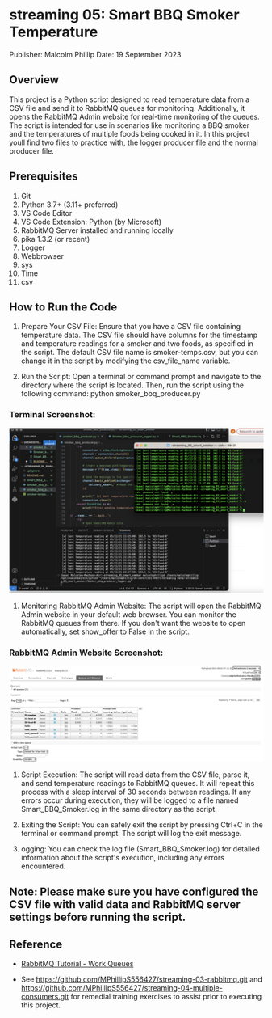 # streaming 05: Smart BBQ Smoker Temperature
Publisher: Malcolm Phillip
Date:  19 September 2023

## Overview
This project is a Python script designed to read temperature data from a CSV file and send it to RabbitMQ queues for monitoring. Additionally, it opens the RabbitMQ Admin website for real-time monitoring of the queues. The script is intended for use in scenarios like monitoring a BBQ smoker and the temperatures of multiple foods being cooked in it. In this project youll find two files to practice with, the logger producer file and the normal producer file.

## Prerequisites
1. Git
1. Python 3.7+ (3.11+ preferred)
1. VS Code Editor
1. VS Code Extension: Python (by Microsoft)
1. RabbitMQ Server installed and running locally
1. pika 1.3.2 (or recent)
1. Logger 
1. Webbrowser
1. sys
1. Time
1. csv

## How to Run the Code
1. Prepare Your CSV File: Ensure that you have a CSV file containing temperature data. The CSV file should have columns for the timestamp and temperature readings for a smoker and two foods, as specified in the script. The default CSV file name is smoker-temps.csv, but you can change it in the script by modifying the csv_file_name variable.

1. Run the Script: Open a terminal or command prompt and navigate to the directory where the script is located. Then, run the script using the following command: python smoker_bbq_producer.py 
### Terminal Screenshot:
![Alt text](<Screenshot 2023-09-20 at 7.11.13 AM.png>)


1. Monitoring RabbitMQ Admin Website: The script will open the RabbitMQ Admin website in your default web browser. You can monitor the RabbitMQ queues from there. If you don't want the website to open automatically, set show_offer to False in the script.

### RabbitMQ Admin Website Screenshot:
![Alt text](<Screenshot 2023-09-20 at 7.11.41 AM.png>)

1. Script Execution: The script will read data from the CSV file, parse it, and send temperature readings to RabbitMQ queues. It will repeat this process with a sleep interval of 30 seconds between readings. If any errors occur during execution, they will be logged to a file named Smart_BBQ_Smoker.log in the same directory as the script.

1. Exiting the Script: You can safely exit the script by pressing Ctrl+C in the terminal or command prompt. The script will log the exit message.

1. ogging: You can check the log file (Smart_BBQ_Smoker.log) for detailed information about the script's execution, including any errors encountered.

## Note: Please make sure you have configured the CSV file with valid data and RabbitMQ server settings before running the script.

## Reference

- [RabbitMQ Tutorial - Work Queues](https://www.rabbitmq.com/tutorials/tutorial-two-python.html)

- See https://github.com/MPhillipS556427/streaming-03-rabbitmq.git and https://github.com/MPhillipS556427/streaming-04-multiple-consumers.git for remedial training exercises to assist prior to executing this project.
